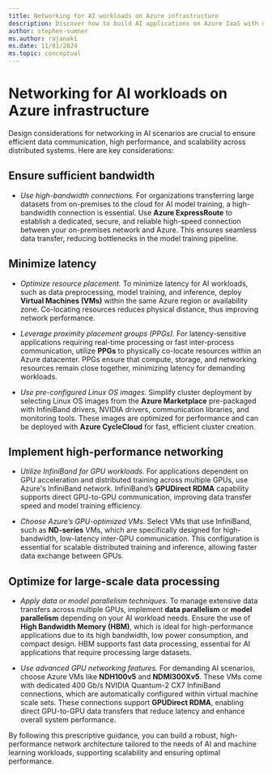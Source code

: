 ```yaml
---
title: Networking for AI workloads on Azure infrastructure
description: Discover how to build AI applications on Azure IaaS with detailed recommendations, architecture guides, and best practices.
author: stephen-sumner
ms.author: rajanaki
ms.date: 11/01/2024
ms.topic: conceptual
---
```


# Networking for AI workloads on Azure infrastructure

Design considerations for networking in AI scenarios are crucial to ensure efficient data communication, high performance, and scalability across distributed systems. Here are key considerations:

## Ensure sufficient bandwidth

- *Use high-bandwidth connections.* For organizations transferring large datasets from on-premises to the cloud for AI model training, a high-bandwidth connection is essential. Use **Azure ExpressRoute** to establish a dedicated, secure, and reliable high-speed connection between your on-premises network and Azure. This ensures seamless data transfer, reducing bottlenecks in the model training pipeline.

## Minimize latency

- *Optimize resource placement.* To minimize latency for AI workloads, such as data preprocessing, model training, and inference, deploy **Virtual Machines (VMs)** within the same Azure region or availability zone. Co-locating resources reduces physical distance, thus improving network performance.
  
- *Leverage proximity placement groups (PPGs).* For latency-sensitive applications requiring real-time processing or fast inter-process communication, utilize **PPGs** to physically co-locate resources within an Azure datacenter. PPGs ensure that compute, storage, and networking resources remain close together, minimizing latency for demanding workloads.
  
- *Use pre-configured Linux OS images.* Simplify cluster deployment by selecting Linux OS images from the **Azure Marketplace** pre-packaged with InfiniBand drivers, NVIDIA drivers, communication libraries, and monitoring tools. These images are optimized for performance and can be deployed with **Azure CycleCloud** for fast, efficient cluster creation.

## Implement high-performance networking

- *Utilize InfiniBand for GPU workloads.* For applications dependent on GPU acceleration and distributed training across multiple GPUs, use Azure's InfiniBand network. InfiniBand’s **GPUDirect RDMA** capability supports direct GPU-to-GPU communication, improving data transfer speed and model training efficiency.
  
- *Choose Azure’s GPU-optimized VMs.* Select VMs that use InfiniBand, such as **ND-series** VMs, which are specifically designed for high-bandwidth, low-latency inter-GPU communication. This configuration is essential for scalable distributed training and inference, allowing faster data exchange between GPUs.

## Optimize for large-scale data processing

- *Apply data or model parallelism techniques.* To manage extensive data transfers across multiple GPUs, implement **data parallelism** or **model parallelism** depending on your AI workload needs. Ensure the use of **High Bandwidth Memory (HBM)**, which is ideal for high-performance applications due to its high bandwidth, low power consumption, and compact design. HBM supports fast data processing, essential for AI applications that require processing large datasets.

- *Use advanced GPU networking features.* For demanding AI scenarios, choose Azure VMs like **NDH100v5** and **NDMI300Xv5**. These VMs come with dedicated 400 Gb/s NVIDIA Quantum-2 CX7 InfiniBand connections, which are automatically configured within virtual machine scale sets. These connections support **GPUDirect RDMA**, enabling direct GPU-to-GPU data transfers that reduce latency and enhance overall system performance.

By following this prescriptive guidance, you can build a robust, high-performance network architecture tailored to the needs of AI and machine learning workloads, supporting scalability and ensuring optimal performance.